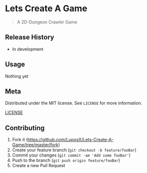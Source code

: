 # Lets Create A Game
> A 2D-Dungeon Crawler Game


## Release History
* In development

## Usage
Nothing yet

## Meta

<!--Your Name – [@YourTwitter](https://twitter.com/dbader_org) – YourEmail@example.com-->

Distributed under the MIT license. See ``LICENSE`` for more information.

[LICENSE](https://github.com/LuposX/LetsCreateGame/blob/master/LICENSE)

## Contributing

1.  Fork it (<https://github.com/LuposX/Lets-Create-A-Game/tree/master/fork>)
2.  Create your feature branch (`git checkout -b feature/fooBar`)
3.  Commit your changes (`git commit -am 'Add some fooBar'`)
4.  Push to the branch (`git push origin feature/fooBar`)
5.  Create a new Pull Request
